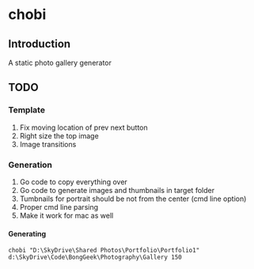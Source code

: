 # chobi 
## Introduction
A static photo gallery generator

## TODO
### Template
1. Fix moving location of prev next button
1. Right size the top image
1. Image transitions

### Generation
1. Go code to copy everything over
1. Go code to generate images and thumbnails in target folder
1. Tumbnails for portrait should be not from the center (cmd line option)
1. Proper cmd line parsing
1. Make it work for mac as well


#### Generating

```
chobi "D:\SkyDrive\Shared Photos\Portfolio\Portfolio1" d:\SkyDrive\Code\BongGeek\Photography\Gallery 150
```